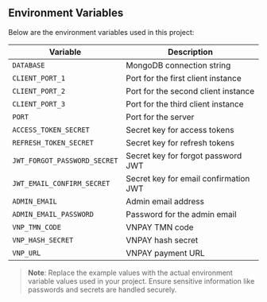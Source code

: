 ## Environment Variables

Below are the environment variables used in this project:

| **Variable**                     | **Description**                                    |
|----------------------------------|----------------------------------------------------|
| `DATABASE`                       | MongoDB connection string                          |
| `CLIENT_PORT_1`                  | Port for the first client instance                  |
| `CLIENT_PORT_2`                  | Port for the second client instance                 |
| `CLIENT_PORT_3`                  | Port for the third client instance                  |
| `PORT`                           | Port for the server                                |
| `ACCESS_TOKEN_SECRET`            | Secret key for access tokens                       |
| `REFRESH_TOKEN_SECRET`           | Secret key for refresh tokens                      |
| `JWT_FORGOT_PASSWORD_SECRET`     | Secret key for forgot password JWT                 |
| `JWT_EMAIL_CONFIRM_SECRET`       | Secret key for email confirmation JWT              |
| `ADMIN_EMAIL`                    | Admin email address                                |
| `ADMIN_EMAIL_PASSWORD`           | Password for the admin email                       |
| `VNP_TMN_CODE`                   | VNPAY TMN code                                     |
| `VNP_HASH_SECRET`                | VNPAY hash secret                                  |
| `VNP_URL`                        | VNPAY payment URL                                  |

> **Note**: Replace the example values with the actual environment variable values used in your project. Ensure sensitive information like passwords and secrets are handled securely.
